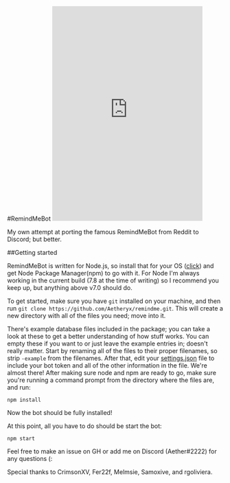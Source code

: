 #RemindMeBot <iframe src="https://discordapp.com/widget?id=291640316816261120&theme=dark" width="350" height="500" allowtransparency="true" frameborder="0"></iframe>

My own attempt at porting the famous RemindMeBot from Reddit to Discord; but better.

##Getting started

RemindMeBot is written for Node.js, so install that for your OS ([click](https://nodejs.org/en/download/)) and get Node Package Manager(npm) to go with it.
For Node I'm always working in the current build (7.8 at the time of writing) so I recommend you keep up, but anything above v7.0 should do.

To get started, make sure you have `git` installed on your machine, and then run `git clone https://github.com/Aetheryx/remindme.git`. This will create a new directory with all of the files you need; move into it.

There's example database files included in the package; you can take a look at these to get a better understanding of how stuff works. You can empty these if you want to or just leave the example entries in; doesn't really matter.
Start by renaming all of the files to their proper filenames, so strip `-example` from the filenames. After that, edit your [settings.json](https://github.com/Aetheryx/remindme/blob/master/settings-example.json) file to include your bot token and all of the other information in the file.
We're almost there! After making sure node and npm are ready to go, make sure you're running a command prompt from the directory where the files are, and run:
```
npm install
```
Now the bot should be fully installed!

At this point, all you have to do should be start the bot:
```
npm start
```

Feel free to make an issue on GH or add me on Discord (Aether#2222) for any questions (:

Special thanks to CrimsonXV, Fer22f, Melmsie, Samoxive, and rgoliviera.
